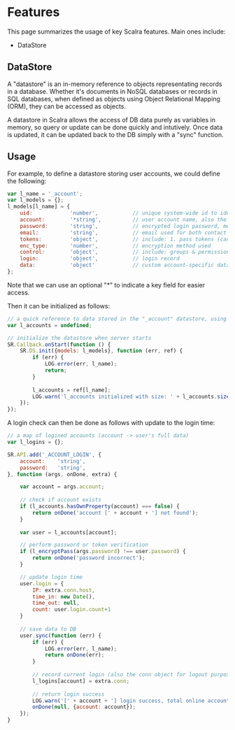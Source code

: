 # Features

This page summarizes the usage of key Scalra features. Main ones include:

  * DataStore


## DataStore

A "datastore" is an in-memory reference to objects representating records in a database. 
Whether it's documents in NoSQL databases or records in SQL databases, when defined as objects
using Object Relational Mapping (ORM), they can be accessed as objects.

A datastore in Scalra allows the access of DB data purely as variables in memory, 
so query or update can be done quickly and intutively. Once data is updated, it can be
updated back to the DB simply with a "sync" function.


## Usage

For example, to define a datastore storing user accounts, we could define the following:

```js
var l_name = '_account';
var l_models = {};
l_models[l_name] = {
	uid:			'number',			// unique system-wide id to identify a user
	account:		'*string',			// user account name, also the key to the in-memory map
	password:		'string',			// encrypted login password, method specified by 'enc_type'
	email:			'string',			// email used for both contact and password reset purpose
	tokens:			'object',			// include: 1. pass tokens (can used for login) 2. reset tokens (used to auth password reset)
	enc_type:		'number',			// encryption method used
	control:		'object',			// include: groups & permissions arrays
	login:			'object',			// login record
	data:			'object'			// custom account-specific data
};
```
Note that we can use an optional "*" to indicate a key field for easier access.

Then it can be initialized as follows:

```js
// a quick reference to data stored in the "_account" datastore, using the field "account" as index 
var l_accounts = undefined;

// initialize the datastore when server starts
SR.Callback.onStart(function () {
	SR.DS.init({models: l_models}, function (err, ref) {
		if (err) {
			LOG.error(err, l_name);	
			return;
		}
		
		l_accounts = ref[l_name];	
		LOG.warn('l_accounts initialized with size: ' + l_accounts.size());
	});
});
```

A login check can then be done as follows with update to the login time:

```js
// a map of logined accounts (account -> user's full data)
var l_logins = {};

SR.API.add('_ACCOUNT_LOGIN', {
	account:	'string',
	password:	'string',
}, function (args, onDone, extra) {

	var account = args.account;	
	
	// check if account exists
	if (l_accounts.hasOwnProperty(account) === false) {
		return onDone('account [' + account + '] not found');	
	}
		
	var user = l_accounts[account];

	// perform password or token verification	
	if (l_encryptPass(args.password) !== user.password) {
		return onDone('password incorrect');
	}

	// update login time
	user.login = {
		IP: extra.conn.host,
		time_in: new Date(),
		time_out: null,
		count: user.login.count+1
	}
		
	// save data to DB
	user.sync(function (err) {
		if (err) {
			LOG.error(err, l_name);
			return onDone(err);
		}
				
		// record current login (also the conn object for logout purpose)
		l_logins[account] = extra.conn;	
						
		// return login success
		LOG.warn('[' + account + '] login success, total online accounts: ' + Object.keys(l_logins).length, l_name);	
		onDone(null, {account: account});
	});	
}
```
